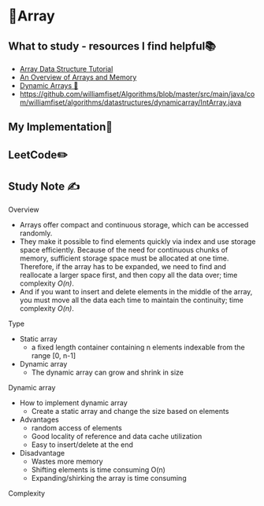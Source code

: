 # 🔢Array

## What to study - resources I find helpful📚

- [Array Data Structure Tutorial](https://www.youtube.com/watch?v=B2KusJcbVIg&list=PLzMcBGfZo4-la-N5JkwKenICUdu93X_eC&index=4)
- [An Overview of Arrays and Memory](https://www.youtube.com/watch?v=pmN9ExDf3yQ&list=PLBZBJbE_rGRV8D7XZ08LK6z-4zPoWzu5H&index=3)
- [Dynamic Arrays 🌱](https://www.youtube.com/watch?v=jzJlq35dQII&list=PLZPZq0r_RZON1eaqfafTnEexRzuHbfZX8&index=7)
- https://github.com/williamfiset/Algorithms/blob/master/src/main/java/com/williamfiset/algorithms/datastructures/dynamicarray/IntArray.java

## My Implementation🧰



## LeetCode✏️



## Study Note ✍️

Overview

- Arrays offer compact and continuous storage, which can be accessed randomly. 
- They make it possible to find elements quickly via index and use storage space efficiently. Because of the need for continuous chunks of memory, sufficient storage space must be allocated at one time. Therefore, if the array has to be expanded, we need to find and reallocate a larger space first, and then copy all the data over; time complexity *O(n)*. 
- And if you want to insert and delete elements in the middle of the array, you must move all the data each time to maintain the continuity; time complexity *O(n)*.

Type

- Static array 
  - a fixed length container containing n elements indexable from the range [0, n-1]
- Dynamic array
  - The dynamic array can grow and shrink in size

Dynamic array

- How to implement dynamic array
  - Create a static array and change the size based on elements
- Advantages
  - random access of elements
  - Good locality of reference and data cache utilization
  - Easy to insert/delete at the end
- Disadvantage
  - Wastes more memory
  - Shifting elements is time consuming O(n)
  - Expanding/shirking the array is time consuming

Complexity

